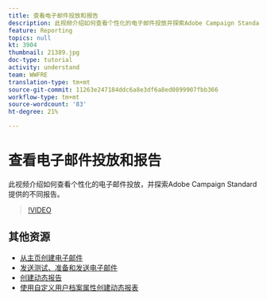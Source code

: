 ```yaml
---
title: 查看电子邮件投放和报告
description: 此视频介绍如何查看个性化的电子邮件投放并探索Adobe Campaign Standard(ACS)提供的不同报告。
feature: Reporting
topics: null
kt: 3904
thumbnail: 21389.jpg
doc-type: tutorial
activity: understand
team: WWFRE
translation-type: tm+mt
source-git-commit: 11263e247184ddc6a8e3df6a8ed0899907fbb366
workflow-type: tm+mt
source-wordcount: '83'
ht-degree: 21%

---
```



# 查看电子邮件投放和报告

此视频介绍如何查看个性化的电子邮件投放，并探索Adobe Campaign Standard提供的不同报告。

>[!VIDEO](https://video.tv.adobe.com/v/21389?quality=12)

## 其他资源

* [从主页创建电子邮件](/help/communication-channels/email/create-email-from-homepage.md)
* [发送测试、准备和发送电子邮件](/help/communication-channels/email/sending-test-preparing-sending-email.md)
* [创建动态报告](/help/reporting/creating-a-dynamic-report.md)
* [使用自定义用户档案属性创建动态报表](/help/reporting/custom-profile-attributes-dynamic-reports.md)
